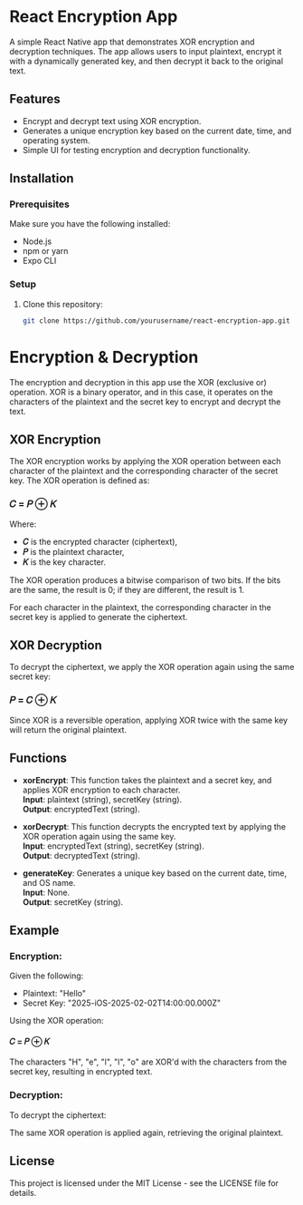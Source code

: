 # React Encryption App

A simple React Native app that demonstrates XOR encryption and decryption techniques. The app allows users to input plaintext, encrypt it with a dynamically generated key, and then decrypt it back to the original text.

## Features

- Encrypt and decrypt text using XOR encryption.
- Generates a unique encryption key based on the current date, time, and operating system.
- Simple UI for testing encryption and decryption functionality.

## Installation

### Prerequisites
Make sure you have the following installed:
- Node.js
- npm or yarn
- Expo CLI

### Setup
1. Clone this repository:
   ```bash
   git clone https://github.com/yourusername/react-encryption-app.git
   ```


# Encryption & Decryption

The encryption and decryption in this app use the XOR (exclusive or) operation. XOR is a binary operator, and in this case, it operates on the characters of the plaintext and the secret key to encrypt and decrypt the text.

## XOR Encryption

The XOR encryption works by applying the XOR operation between each character of the plaintext and the corresponding character of the secret key. The XOR operation is defined as:

### 𝐶 = 𝑃 ⊕ 𝐾

Where:
- **𝐶** is the encrypted character (ciphertext),
- **𝑃** is the plaintext character,
- **𝐾** is the key character.

The XOR operation produces a bitwise comparison of two bits. If the bits are the same, the result is 0; if they are different, the result is 1.

For each character in the plaintext, the corresponding character in the secret key is applied to generate the ciphertext.

## XOR Decryption

To decrypt the ciphertext, we apply the XOR operation again using the same secret key:

### 𝑃 = 𝐶 ⊕ 𝐾

Since XOR is a reversible operation, applying XOR twice with the same key will return the original plaintext.

## Functions

- **xorEncrypt**: This function takes the plaintext and a secret key, and applies XOR encryption to each character.  
  **Input**: plaintext (string), secretKey (string).  
  **Output**: encryptedText (string).

- **xorDecrypt**: This function decrypts the encrypted text by applying the XOR operation again using the same key.  
  **Input**: encryptedText (string), secretKey (string).  
  **Output**: decryptedText (string).

- **generateKey**: Generates a unique key based on the current date, time, and OS name.  
  **Input**: None.  
  **Output**: secretKey (string).

## Example

### Encryption:
Given the following:

- Plaintext: "Hello"
- Secret Key: "2025-iOS-2025-02-02T14:00:00.000Z"

Using the XOR operation:

#### 𝐶 = 𝑃 ⊕ 𝐾

The characters "H", "e", "l", "l", "o" are XOR'd with the characters from the secret key, resulting in encrypted text.

### Decryption:
To decrypt the ciphertext:


The same XOR operation is applied again, retrieving the original plaintext.

## License

This project is licensed under the MIT License - see the LICENSE file for details.
